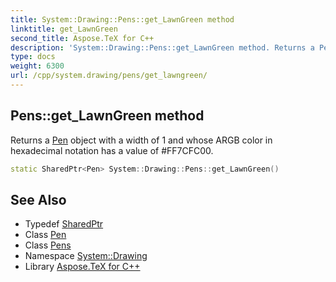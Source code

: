 ```yaml
---
title: System::Drawing::Pens::get_LawnGreen method
linktitle: get_LawnGreen
second_title: Aspose.TeX for C++
description: 'System::Drawing::Pens::get_LawnGreen method. Returns a Pen object with a width of 1 and whose ARGB color in hexadecimal notation has a value of #FF7CFC00 in C++.'
type: docs
weight: 6300
url: /cpp/system.drawing/pens/get_lawngreen/
---
```

## Pens::get_LawnGreen method


Returns a [Pen](../../pen/) object with a width of 1 and whose ARGB color in hexadecimal notation has a value of #FF7CFC00.

```cpp
static SharedPtr<Pen> System::Drawing::Pens::get_LawnGreen()
```

## See Also

* Typedef [SharedPtr](../../../system/sharedptr/)
* Class [Pen](../../pen/)
* Class [Pens](../)
* Namespace [System::Drawing](../../)
* Library [Aspose.TeX for C++](../../../)

